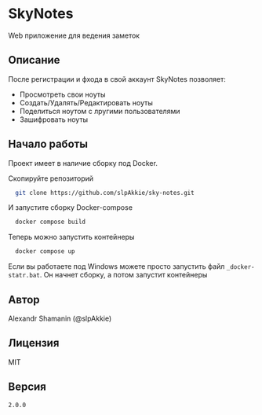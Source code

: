 # SkyNotes

Web приложение для ведения заметок

## Описание

После регистрации и фхода в свой аккаунт SkyNotes позволяет:

- Просмотреть свои ноуты
- Создать/Удалять/Редактировать ноуты
- Поделиться ноутом с лругими пользователями
- Зашифровать ноуты

## Начало работы

Проект имеет в наличие сборку под Docker.

Скопируйте репозиторий

```bash
  git clone https://github.com/slpAkkie/sky-notes.git
```

И запустите сборку Docker-compose

```bash
  docker compose build
```

Теперь можно запустить контейнеры

```bash
  docker compose up
```

Если вы работаете под Windows можете просто запустить файл `_docker-statr.bat`. Он начнет сборку, а потом запустит контейнеры

## Автор

Alexandr Shamanin (@slpAkkie)

## Лицензия

MIT

## Версия

`2.0.0`
